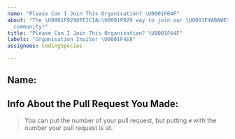 ```yaml
---
name: "Please Can I Join This Organisation? \U0001F64F"
about: "The \U0001F929OFFICIAL\U0001F929 way to join our \U0001F4ABAWESOME\U0001F4AB
  community!"
title: "Please Can I Join This Organisation? \U0001F64F"
labels: "Organisation Invite! \U0001F4E8"
assignees: CodingSpecies

---
```


## Name: 

## Info About the Pull Request You Made: 

> You can put the number of your pull request, but putting `#` with the number your pull request is at.
